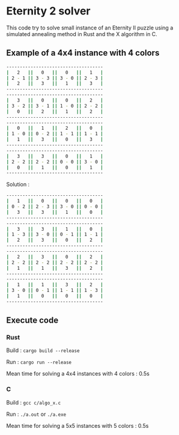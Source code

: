 # Eternity 2 solver

This code try to solve small instance of an Eternity II puzzle using a simulated annealing method in Rust and the X algorithm in C.

## Example of a 4x4 instance with 4 colors

```bash
------------------------------------
|   2   ||   0   ||   0   ||   1   |
| 2 - 1 || 3 - 3 || 3 - 0 || 2 - 3 |
|   2   ||   3   ||   1   ||   3   |
------------------------------------
------------------------------------
|   3   ||   0   ||   0   ||   2   |
| 3 - 2 || 3 - 1 || 1 - 0 || 2 - 2 |
|   0   ||   2   ||   1   ||   2   |
------------------------------------
------------------------------------
|   0   ||   1   ||   2   ||   0   |
| 1 - 0 || 0 - 2 || 1 - 1 || 1 - 1 |
|   1   ||   3   ||   0   ||   3   |
------------------------------------
------------------------------------
|   3   ||   3   ||   0   ||   1   |
| 2 - 2 || 2 - 2 || 0 - 0 || 3 - 0 |
|   0   ||   1   ||   0   ||   1   |
------------------------------------
```

Solution :

```bash
------------------------------------
|   1   ||   0   ||   0   ||   0   |
| 0 - 2 || 2 - 3 || 3 - 0 || 0 - 0 |
|   3   ||   3   ||   1   ||   0   |
------------------------------------
------------------------------------
|   3   ||   3   ||   1   ||   0   |
| 1 - 3 || 3 - 0 || 0 - 1 || 1 - 1 |
|   2   ||   3   ||   0   ||   2   |
------------------------------------
------------------------------------
|   2   ||   3   ||   0   ||   2   |
| 2 - 2 || 2 - 2 || 2 - 2 || 2 - 2 |
|   1   ||   1   ||   3   ||   2   |
------------------------------------
------------------------------------
|   1   ||   1   ||   3   ||   2   |
| 3 - 0 || 0 - 1 || 1 - 1 || 1 - 3 |
|   1   ||   0   ||   0   ||   0   |
------------------------------------
```

## Execute code

### Rust

Build : `cargo build --release`

Run : `cargo run --release`

Mean time for solving a 4x4 instances with 4 colors : 0.5s

### C

Build : `gcc c/algo_x.c`

Run : `./a.out` or `./a.exe`

Mean time for solving a 5x5 instances with 5 colors : 0.5s
